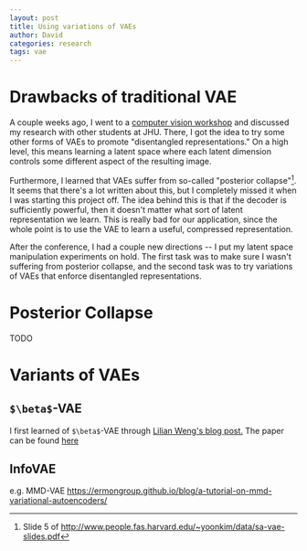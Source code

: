 ```yaml
---
layout: post
title: Using variations of VAEs
author: David
categories: research
tags: vae
---
```


# Drawbacks of traditional VAE
A couple weeks ago, I went to a [computer vision workshop](https://ccvl.jhu.edu/news/2019/jhu-computer-vision-workshop/) and discussed
my research with other students at JHU. There, I got the idea to try some other forms of VAEs to promote "disentangled representations."
On a high level, this means learning a latent space where each latent dimension controls some different aspect of the resulting image.

Furthermore, I learned that VAEs suffer from so-called "posterior collapse"[^1]. It seems that there's a lot written about this, but I completely missed it when I was starting this project off.
The idea behind this is that if the decoder is sufficiently powerful, then it doesn't matter what sort of latent representation we learn.
This is really bad for our application, since the whole point is to use the VAE to learn a useful, compressed representation.

After the conference, I had a couple new directions -- I put my latent space manipulation experiments on hold.
The first task was to make sure I wasn't suffering from posterior collapse, and the second task was to try variations of VAEs that
enforce disentangled representations.

# Posterior Collapse
TODO

# Variants of VAEs

## `$\beta$`-VAE
I first learned of `$\beta$`-VAE through [Lilian Weng's blog post.](https://lilianweng.github.io/lil-log/2018/08/12/from-autoencoder-to-beta-vae.html)
The paper can be found [here](https://openreview.net/pdf?id=Sy2fzU9gl)

## InfoVAE
e.g. MMD-VAE
https://ermongroup.github.io/blog/a-tutorial-on-mmd-variational-autoencoders/


[^1]: Slide 5 of http://www.people.fas.harvard.edu/~yoonkim/data/sa-vae-slides.pdf
